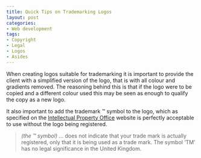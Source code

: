 ```yaml
---
title: Quick Tips on Trademarking Logos
layout: post
categories:
- Web development
tags:
- Copyright
- Legal
- Logos
- Asides
---
```


When creating logos suitable for trademarking it is important to provide the client with a simplified version of the logo, that is with all colour and gradients removed. The reasoning behind this is that if the logo were to be copied and a different colour used this may be seen as enough to qualify the copy as a new logo.

It also important to add the trademark ™ symbol to the logo, which as specified on the [Intellectual Property Office](http://www.ipo.gov.uk/types/tm/t-manage/t-enforce.htm) website is perfectly acceptable to use without the logo being registered.

> *(the ™ symbol)* … does not indicate that your trade mark is actually registered, only that it is being used as a trade mark. The symbol ‘TM’ has no legal significance in the United Kingdom.